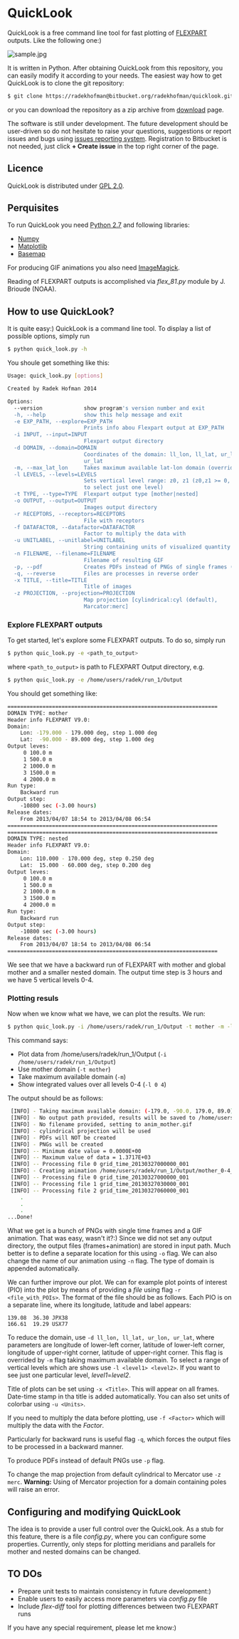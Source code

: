 # QuickLook #

QuickLook is a free command line tool for fast plotting of [FLEXPART](http://www.flexpart.eu) outputs. Like the following one:)

![sample.jpg](https://bitbucket.org/repo/dAb4ay/images/3604357401-sample.jpg)

It is written in Python. After obtaining OuickLook from this repository, you can easily modify it according to your needs. The easiest way how to get QuickLook is to clone the git repository:

```bash
$ git clone https://radekhofman@bitbucket.org/radekhofman/quicklook.git
```

or you can download the repository as a zip archive from [download](https://bitbucket.org/radekhofman/quicklook/downloads) page.

The software is still under development. The future development should be user-driven so do not hesitate to raise your questions, suggestions or report issues and bugs using [issues reporting system](https://bitbucket.org/radekhofman/quicklook/issues?status=new&status=open). Registration to Bitbucket is not needed, just click **+ Create issue** in the top right corner of the page.

## Licence ##

QuickLook is distributed under [GPL 2.0](http://www.gnu.org/licenses/gpl-2.0.html).

## Perquisites ##

To run QuickLook you need [Python 2.7](https://www.python.org/downloads/) and following libraries:

* [Numpy](http://www.numpy.org/)
* [Matplotlib](http://matplotlib.org/)
* [Basemap](http://matplotlib.org/basemap/)

For producing GIF animations you also need [ImageMagick](http://www.imagemagick.org/).

Reading of FLEXPART outputs is accomplished via *flex_81.py* module by J. Brioude (NOAA).

## How to use QuickLook? ##

It is quite easy:) QuickLook is a command line tool. To display a list of possible options, simply run

```bash
$ python quick_look.py -h
```

You shoule get something like this:

```bash
Usage: quick_look.py [options]

Created by Radek Hofman 2014

Options:
  --version             show program's version number and exit
  -h, --help            show this help message and exit
  -e EXP_PATH, --explore=EXP_PATH
                        Prints info abou Flexpart output at EXP_PATH
  -i INPUT, --input=INPUT
                        Flexpart output directory
  -d DOMAIN, --domain=DOMAIN
                        Coordinates of the domain: ll_lon, ll_lat, ur_lon,
                        ur_lat
  -m, --max_lat_lon     Takes maximum available lat-lon domain (overrides -d)
  -l LEVELS, --levels=LEVELS
                        Sets vertical level range: z0, z1 (z0,z1 >= 0, z0=z1
                        to select just one level)
  -t TYPE, --type=TYPE  Flexpart output type [mother|nested]
  -o OUTPUT, --output=OUTPUT
                        Images output directory
  -r RECEPTORS, --receptors=RECEPTORS
                        File with receptors
  -f DATAFACTOR, --datafactor=DATAFACTOR
                        Factor to multiply the data with
  -u UNITLABEL, --unitlabel=UNITLABEL
                        String containing units of visualized quantity
  -n FILENAME, --filename=FILENAME
                        Filename of resulting GIF
  -p, --pdf             Creates PDFs instead of PNGs of single frames (slower)
  -q, --reverse         Files are processes in reverse order
  -x TITLE, --title=TITLE
                        Title of images
  -z PROJECTION, --projection=PROJECTION
                        Map projection [cylindrical:cyl (default),
                        Marcator:merc]
```

### Explore FLEXPART outputs ###

To get started, let's explore some FLEXPART outputs. To do so, simply run
```bash
$ python quic_look.py -e <path_to_output>
```
where `<path_to_output>` is path to FLEXPART Output directory, e.g.

```bash
$ python quic_look.py -e /home/users/radek/run_1/Output
```

You should get something like:

```bash
==================================================================
DOMAIN TYPE: mother
Header info FLEXPART V9.0:
Domain:
    Lon: -179.000 - 179.000 deg, step 1.000 deg
    Lat:  -90.000 - 89.000 deg, step 1.000 deg
Output leves:
     0 100.0 m
     1 500.0 m
     2 1000.0 m
     3 1500.0 m
     4 2000.0 m
Run type:
    Backward run
Output step:
    -10800 sec (-3.00 hours)
Release dates:
    From 2013/04/07 18:54 to 2013/04/08 06:54
==================================================================
==================================================================
DOMAIN TYPE: nested
Header info FLEXPART V9.0:
Domain:
    Lon: 110.000 - 170.000 deg, step 0.250 deg
    Lat:  15.000 - 60.000 deg, step 0.200 deg
Output leves:
     0 100.0 m
     1 500.0 m
     2 1000.0 m
     3 1500.0 m
     4 2000.0 m
Run type:
    Backward run
Output step:
    -10800 sec (-3.00 hours)
Release dates:
    From 2013/04/07 18:54 to 2013/04/08 06:54
==================================================================
```

We see that we have a backward run of FLEXPART with mother and global mother and a smaller nested domain. The output time step is 3 hours and we have 5 vertical levels 0-4.

### Plotting resuls ###

Now when we know what we have, we can plot the results. We run:

```bash
$ python quic_look.py -i /home/users/radek/run_1/Output -t mother -m -l 0 4
```

This command says:

* Plot data from /home/users/radek/run_1/Output (`-i /home/users/radek/run_1/Output`)
* Use mother domain (`-t mother`)
* Take maximum available domain (`-m`)
* Show integrated values over all levels 0-4 (`-l 0 4`)

The output should be as follows:
```bash
 [INFO] - Taking maximum available domain: (-179.0, -90.0, 179.0, 89.0)
 [INFO] - No output path provided, results will be saved to /home/users/radek/run_1/Output
 [INFO] - No filename provided, setting to anim_mother.gif
 [INFO] - cylindrical projection will be used
 [INFO] - PDFs will NOT be created
 [INFO] - PNGs will be created
 [INFO] -- Minimum date value = 0.0000E+00
 [INFO] -- Maximum value of data = 1.3717E+03
 [INFO] -- Processing file 0 grid_time_20130327000000_001
 [INFO] - Creating animation /home/users/radek/run_1/Output/mother_0-4_anim_mother.gif
 [INFO] -- Processing file 0 grid_time_20130327000000_001
 [INFO] -- Processing file 1 grid_time_20130327030000_001
 [INFO] -- Processing file 2 grid_time_20130327060000_001
    .
    .
    .
...Done!
```

What we get is a bunch of PNGs with single time frames and a GIF animation. That was easy, wasn't it?:) Since we did not set any output directory, the output files (frames+animation) are stored in input path. Much better is to define a separate location for this using `-o` flag. We can also change the name of our animation using `-n` flag. The type of domain is appended automatically.

We can further improve our plot. We can for example plot points of interest (PIO) into the plot by means of providing a *file* using flag `-r <file_with_POIs>`. The format of the file should be as follows. Each PIO is on a separate line, where its longitude, latitude and label appears:
```
139.08  36.30 JPX38
166.61  19.29 USX77
```
 
To reduce the domain, use `-d ll_lon, ll_lat, ur_lon, ur_lat`, where parameters are longitude of lower-left corner, latitude of lower-left corner, longitude of upper-right corner, latitude of upper-right corner. This flag is overrided by `-m` flag taking maximum available domain. To select a range of vertical levels which are shows use `-l <level1> <level2>`. If you want to see just one particular level, *level1*=*level2*.

Title of plots can be set using `-x <Title>`. This will appear on all frames. Date-time stamp in tha title is added automatically. You can also set units of colorbar using `-u <Units>`.

If you need to multiply the data before plotting, use `-f <Factor>` which will multiply the data with the *Factor*.

Particularly for backward runs is useful flag `-q`, which forces the output files to be processed in a backward manner.

To produce PDFs instead of default PNGs use `-p` flag.

To change the map projection from default cylindrical to Mercator use `-z merc`. **Warning:** Using of Mercator projection for a domain containing poles will raise an error.

## Configuring and modifying QuickLook ##

The idea is to provide a user full control over the QuickLook. As a stub for this feature, there is a file *config.py*, where you can configure some properties. Currently, only steps for plotting meridians and parallels for mother and nested domains can be changed.

## TO DOs ##

* Prepare unit tests to maintain consistency in future development:)
* Enable users to easily access more parameters via *config.py* file
* Include *flex-diff* tool for plotting differences between two FLEXPART runs

If you have any special requirement, please let me know:)